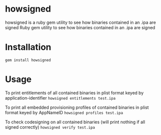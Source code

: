 # howsigned
howsigned is a ruby gem utility to see how binaries contained in an .ipa are signed
Ruby gem utility to see how binaries contained in an .ipa are signed

# Installation
```gem install howsigned```

# Usage

To print entitlements of all contained binaries in plist format keyed by application-identifier
```howsigned entitlements test.ipa```

To print all embedded provisioning profiles of contained binaries in plist format keyed by AppNameID
```howsigned profiles test.ipa```

To check codesigning on all contained binaries (will print nothing if all signed correctly)
```howsigned verify test.ipa```

